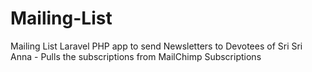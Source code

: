 # Mailing-List
Mailing List Laravel PHP app to send Newsletters to Devotees of Sri Sri Anna - Pulls the subscriptions from MailChimp Subscriptions
